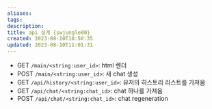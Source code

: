 ```yaml
---
aliases: 
tags: 
description:
title: api 설계 {swjungle00}
created: 2023-08-10T10:50:35
updated: 2023-08-10T11:01:31
---
```

- GET `/main/<string:user_id>`: html 렌더
- POST `/main/<string:user_id>`: 새 chat 생성
- GET `/api/history/<string:user_id>`: 유저의 히스토리 리스트를 가져옴
- GET `/api/chat/<string:chat_id>`: chat 하나를 가져옴
- POST `/api/chat/<string:chat_id>`: chat regeneration
